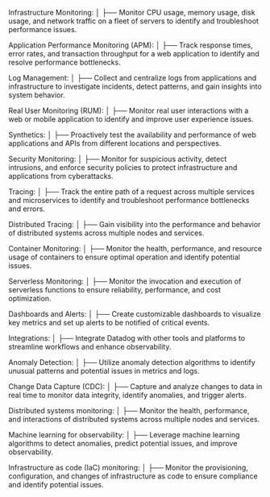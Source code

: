 

Infrastructure Monitoring:
│   ├── Monitor CPU usage, memory usage, disk usage, and network traffic on a fleet of servers to identify and troubleshoot performance issues.

Application Performance Monitoring (APM):
│   ├── Track response times, error rates, and transaction throughput for a web application to identify and resolve performance bottlenecks.

Log Management:
│   ├── Collect and centralize logs from applications and infrastructure to investigate incidents, detect patterns, and gain insights into system behavior.

Real User Monitoring (RUM):
│   ├── Monitor real user interactions with a web or mobile application to identify and improve user experience issues.

Synthetics:
│   ├── Proactively test the availability and performance of web applications and APIs from different locations and perspectives.

Security Monitoring:
│   ├── Monitor for suspicious activity, detect intrusions, and enforce security policies to protect infrastructure and applications from cyberattacks.

Tracing:
│   ├── Track the entire path of a request across multiple services and microservices to identify and troubleshoot performance bottlenecks and errors.

Distributed Tracing:
│   ├── Gain visibility into the performance and behavior of distributed systems across multiple nodes and services.

Container Monitoring:
│   ├── Monitor the health, performance, and resource usage of containers to ensure optimal operation and identify potential issues.

Serverless Monitoring:
│   ├── Monitor the invocation and execution of serverless functions to ensure reliability, performance, and cost optimization.

Dashboards and Alerts:
│   ├── Create customizable dashboards to visualize key metrics and set up alerts to be notified of critical events.

Integrations:
│   ├── Integrate Datadog with other tools and platforms to streamline workflows and enhance observability.

Anomaly Detection:
│   ├── Utilize anomaly detection algorithms to identify unusual patterns and potential issues in metrics and logs.

Change Data Capture (CDC):
│   ├── Capture and analyze changes to data in real time to monitor data integrity, identify anomalies, and trigger alerts.

Distributed systems monitoring:
│   ├── Monitor the health, performance, and interactions of distributed systems across multiple nodes and services.

Machine learning for observability:
│   ├── Leverage machine learning algorithms to detect anomalies, predict potential issues, and improve observability.

Infrastructure as code (IaC) monitoring:
│   ├── Monitor the provisioning, configuration, and changes of infrastructure as code to ensure compliance and identify potential issues.